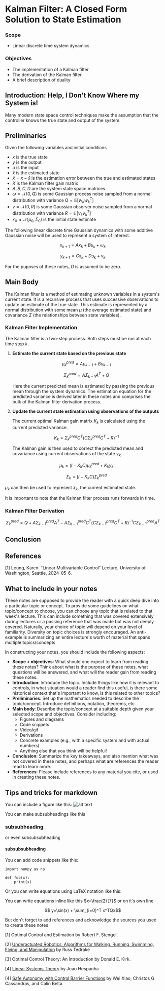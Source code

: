 # Kalman Filter: A Closed Form Solution to State Estimation

### Scope
- Linear discrete time system dynamics
### Objectives
- The implementation of a Kalman filter
- The derivation of the Kalman filter
- A brief description of duality

## Introduction: Help, I Don't Know Where my System is!
Many modern state space control techniques make the assumption that the controller knows the true state and output of the system. 

## Preliminaries
Given the following variables and initial conditions
- $x$ is the true state
- $y$ is the output
- $u$ is the input
- $\hat{x}$ is the estimated state
- $\tilde{x}=x-\hat{x}$ is the estimation error between the true and estimated states
- $K$ is the Kalman filter gain matrix
- $A,B,C,D$ are the system state space matrices
- $\omega\approx\mathcal{N}(0,Q)$ is some Gaussian process noise sampled from a normal distribution with variance $Q=\mathbb{E}[w_kw_k^T]$
- $v\approx\mathcal{N}(0,R)$ is some Gaussian observer noise sampled from a normal distribution with variance $R=\mathbb{E}[v_kv_k^T]$
- $\hat{x}_0\approx\mathcal{N}(\mu_0,\Sigma_0)$ is the initial state estimate

The following linear discrete time Gaussian dynamics with some additive Gaussian noise will be used to represent a system of interest.

$$x_{k+1}=Ax_k+Bu_k+\omega_k$$

$$y_{k+1}=Cx_k+Du_k+v_k$$

For the puposes of these notes, $D$ is assumed to be zero.

## Main Body
The Kalman filter is a method of estimating unknown variables in a system's current state. It is a recursive process that uses successive observations to update an estimate of the true state. This estimate is represented by a normal distribution with some mean $\mu$ (the average estimated state) and covariance $\Sigma$ (the relationships between state variables).
### Kalman Filter Implementation
The Kalman filter is a two-step process. Both steps must be run at each time step $k$.
1) **Estimate the current state based on the previous state**
   
   $$\mu_k^{pred}=A\mu_{k-1}+Bu_{k-1}$$

   $$\Sigma_k^{pred}=A\Sigma_{k-1}A^T+Q$$

   Here the current predicted mean is estimated by passing the previous mean through the system dynamics. The estimation equation for the predicted variance is derived later in these notes and comprises the bulk of the Kalman filter derivation process.

2) **Update the current state estimation using observations of the outputs**

   The current optimal Kalman gain matrix $K_k$ is calculated using the current predicted variance.

   $$K_k=\Sigma_{k}^{pred}C^T(C\Sigma_{k}^{pred}C^T+R)^{-1}$$

   The Kalman gain is then used to correct the predicted mean and covariance using current observations of the state $y_k$.
   
   $$\mu_k=(I-K_kC)\mu_k^{pred}+K_ky_k$$

   $$\Sigma_k=(I-K_kC)\Sigma_k^{pred}$$

$\mu_k$ can then be used to represent $\hat{x}_k$, the current estimated state.

It is important to note that the Kalman filter process runs forwards in time.
### Kalman Filter Derivation
$$\Sigma_k^{pred}=Q+A\Sigma_{k-1}^{pred}A^T-A\Sigma_{k-1}^{pred}C^T(C\Sigma_{k-1}^{pred}C^T+R)^{-1}C\Sigma_{k-1}^{pred}A^T$$
## Conclusion

## References
[1] Leung, Karen. “Linear Multivariable Control” Lecture, University of Washington, Seattle, 2024-05-6.

## What to include in your notes

These notes are supposed to provide the reader with a quick deep dive into a particular topic or concept. To provide some guidelines on what topic/concept to choose, you can choose any topic that is related to that week's lecture. This can include something that was covered extensively during lectures or a passing reference that was made but was not deeply covered. Naturally, your choice of topic will depend on your level of familiarity. Diversity on topic choices is strongly encouraged. An anti-example is summarizing an entire lecture's worth of material that spans multiple topics/concepts.

In constructing your notes, you should include the following aspects:
- **Scope + objectives**: What should one expect to learn from reading these notes? Think about what is the purpose of these notes, what questions will be answered, and what will the reader gain from reading these notes.
- **Introduction**: Introduce the topic. Include things like how it is relevant to controls, in what situation would a reader find this useful, is there some historical context that's important to know, is this related to other topics?
- **Preliminaries**: Set up the mathematics needed to describe the topic/concept. Introduce definitions, notation, theorems, etc.
- **Main body**: Describe the topic/concept at a suitable depth given your selected scope and objectives. Consider including:
   - Figures and diagrams
   - Code snippets
   - Video/gif
   - Derivations
   - Concrete examples (e.g., with a specific system and with actual numbers)
   - Anything else that you think will be helpful!
- **Conclusion**: Summarize the key takeaways, and also mention what was not covered in these notes, and perhaps what are references the reader read to learn more.
- **References**: Please include references to any material you cite, or used in creating these notes.

## Tips and tricks for markdown

You can include a figure like this:
![alt text](figs/leung_cat.jpg "Title")

You can make subsubheadings like this
### subsubheading

or even subsubsubheading
#### subsubsubheading

You can add code snippets like this:
```
import numpy as np

def foo(x):
    print(x)
```

Or you can write equations using LaTeX notation like this:

You can write equations inline like this $x=\frac{2}{7}$ or on it's own line

$$ y=\sin(x) + \sum_{i=0}^T x^TQx$$

But don't forget to add references and acknowledge the sources you used to create these notes

[1] Optimal Control and Estimation by Robert F. Stengel.

[2] [Underactuated Robotics: Algorithms for Walking, Running, Swimming, Flying, and Manipulation](https://underactuated.csail.mit.edu/) by Russ Tedrake 

[3] Optimal Control Theory: An Introduction by Donald E. Kirk.

[4] [Linear Systems Theory](https://web.ece.ucsb.edu/~hespanha/linearsystems/) by Joao Hespanha

[4] [Safe Autonomy with Control Barrier Functions](https://link.springer.com/book/10.1007/978-3-031-27576-0) by Wei Xiao, Christos G. Cassandras, and Calin Belta.
